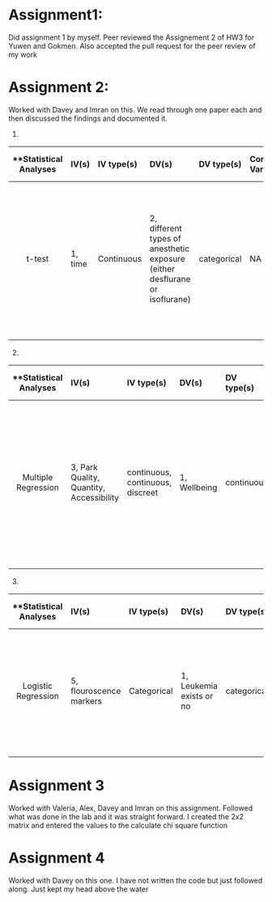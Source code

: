 # Assignment1:
Did assignment 1 by myself. Peer reviewed the Assignement 2 of HW3 for Yuwen and Gokmen. Also accepted the pull request for the peer review of my work

# Assignment 2: 
Worked with Davey and Imran on this. We read through one paper each and then discussed the findings and documented it.

1.     

| **Statistical Analyses	|  IV(s)  |  IV type(s) |  DV(s)  |  DV type(s)  |  Control Var | Control Var type  | Question to be answered | _H0_ | alpha | link to paper **| 
|:----------:|:----------|:------------|:-------------|:-------------|:------------|:------------- |:------------------|:----:|:-------:|:-------|
t-test	| 1, time | Continuous | 2, different types of anesthetic exposure (either desflurane or isoflurane)| categorical | NA | cNA | 	Question to be answered - Does early exposure to volatile anesthetics impair long-term associative learning and recognition memory? | Early exposure to volatile anesthetics has no effect on long-term associative learning or recognition memory | 0.05 | [ http://journals.plos.org/plosone/article?id=10.1371/journal.pone.0105340] |
  |||||||||
  
  2.
  | **Statistical Analyses	|  IV(s)  |  IV type(s) |  DV(s)  |  DV type(s)  |  Control Var | Control Var type  | Question to be answered | _H0_ | alpha | link to paper **| 
|:----------:|:----------|:------------|:-------------|:-------------|:------------|:------------- |:------------------|:----:|:-------:|:-------|
Multiple Regression	| 3, Park Quality, Quantity, Accessibility | continuous, continuous, discreet | 1, Wellbeing | continuous | 1, population density | continuous | 	Do indicators of park quantity, quality, and accessibility, would emerge as significant explanatory variables in models predicting wellbeing at the city level? | Higher rankings of Park Quality, Park Quantity, and Accessibility to Parks leads to less than, or equal to overall wellbeing | 0.05 | [Public Parks and Wellbeing in Urban Areas of the United States](http://journals.plos.org/plosone/article?id=10.1371/journal.pone.0153211) |
  |||||||||
  
  3.     

  | **Statistical Analyses	|  IV(s)  |  IV type(s) |  DV(s)  |  DV type(s)  |  Control Var | Control Var type  | Question to be answered | _H0_ | alpha | link to paper **| 
|:----------:|:----------|:------------|:-------------|:-------------|:------------|:------------- |:------------------|:----:|:-------:|:-------|
Logistic Regression	| 5, flouroscence markers | Categorical | 1, Leukemia exists or no| categorical | 2, cell size, side scatter | continuous  | 	AUC values of the test group are not different from the AUC values of the control group | AUC of test group = AUC of control group | 0.05 | Leukemia Prediction Using Sparse Logistic Regression](https://doi.org/10.1371/journal.pone.0072932) |
  |||||||||

# Assignment 3
Worked with Valeria, Alex, Davey and Imran on this assignment. Followed what was done in the lab and it was straight forward. I created the 2x2 matrix and entered the values to the calculate chi square function

# Assignment 4
Worked with Davey on this one. I have not written the code but just followed along. Just kept my head above the water
